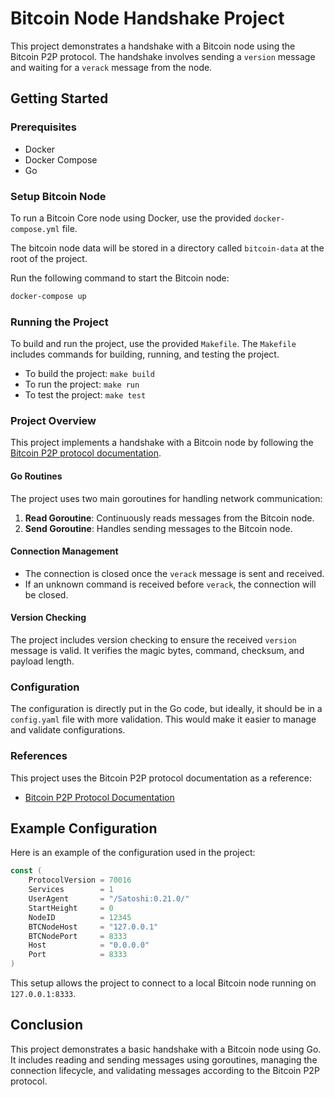 # Bitcoin Node Handshake Project

This project demonstrates a handshake with a Bitcoin node using the Bitcoin P2P protocol. The handshake involves sending a `version` message and waiting for a `verack` message from the node.

## Getting Started

### Prerequisites

- Docker
- Docker Compose
- Go

### Setup Bitcoin Node

To run a Bitcoin Core node using Docker, use the provided `docker-compose.yml` file.

The bitcoin node data will be stored in a directory called `bitcoin-data` at the root of the project.


Run the following command to start the Bitcoin node:

```bash
docker-compose up
```

### Running the Project

To build and run the project, use the provided `Makefile`. The `Makefile` includes commands for building, running, and testing the project.

- To build the project: `make build`
- To run the project: `make run`
- To test the project: `make test`

### Project Overview

This project implements a handshake with a Bitcoin node by following the [Bitcoin P2P protocol documentation](https://en.bitcoin.it/wiki/Protocol_documentation#version).

#### Go Routines

The project uses two main goroutines for handling network communication:

1. **Read Goroutine**: Continuously reads messages from the Bitcoin node.
2. **Send Goroutine**: Handles sending messages to the Bitcoin node.

#### Connection Management

- The connection is closed once the `verack` message is sent and received.
- If an unknown command is received before `verack`, the connection will be closed.

#### Version Checking

The project includes version checking to ensure the received `version` message is valid. It verifies the magic bytes, command, checksum, and payload length.

### Configuration

The configuration is directly put in the Go code, but ideally, it should be in a `config.yaml` file with more validation. This would make it easier to manage and validate configurations.

### References

This project uses the Bitcoin P2P protocol documentation as a reference:

- [Bitcoin P2P Protocol Documentation](https://en.bitcoin.it/wiki/Protocol_documentation#version)

## Example Configuration

Here is an example of the configuration used in the project:

```go
const (
    ProtocolVersion = 70016
    Services        = 1
    UserAgent       = "/Satoshi:0.21.0/"
    StartHeight     = 0
    NodeID          = 12345
    BTCNodeHost     = "127.0.0.1"
    BTCNodePort     = 8333
    Host            = "0.0.0.0"
    Port            = 8333
)
```

This setup allows the project to connect to a local Bitcoin node running on `127.0.0.1:8333`.

## Conclusion

This project demonstrates a basic handshake with a Bitcoin node using Go. It includes reading and sending messages using goroutines, managing the connection lifecycle, and validating messages according to the Bitcoin P2P protocol.